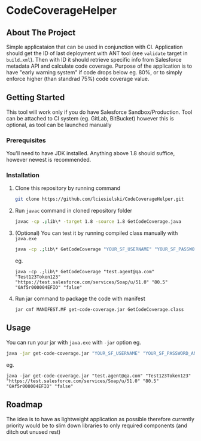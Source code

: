 # CodeCoverageHelper

## About The Project

Simple applicataion that can be used in conjunction with CI.
Application should get the ID of last deployment with ANT tool (see `validate` target in `build.xml`).
Then with ID it should retrieve specific info from Salesforce metadata API and calculate code coverage.
Purpose of the application is to have "early warning system" if code drops below eg. 80%, or to simply enforce higher (than standrad 75%) code coverage value. 

## Getting Started

This tool will work only if you do have Salesforce Sandbox/Production.
Tool can be attached to CI system (eg. GitLab, BitBucket) however this is optional, as tool can be launched manually

### Prerequisites

You'll need to have JDK installed. Anything above 1.8 should suffice, however newest is recommended.

### Installation

1. Clone this repository by running command 
   ```sh
   git clone https://github.com/lciesielski/CodeCoverageHelper.git
   ```
2. Run `javac` command in cloned repository folder
   ```sh
   javac -cp .;lib\* -target 1.8 -source 1.8 GetCodeCoverage.java
   ```
3. (Optional) You can test it by running compiled class manually with `java.exe`
   ```sh
   java -cp .;lib\* GetCodeCoverage "YOUR_SF_USERNAME" "YOUR_SF_PASSWORD_AND_TOKEN" "SF_SOAP_PARTNER_WSDL_ENDPOINT" "MINIMUM_COVERAGE" "DEPLOYMENT_ID" "IS_DEBUG_FLAG"
   ```
   eg.
   ```
   java -cp .;lib\* GetCodeCoverage "test.agent@qa.com" "Test123Token123" "https://test.salesforce.com/services/Soap/u/51.0" "80.5" "0Af5r000004EFIO" "false"
   ```
4. Run jar command to package the code with manifest
   ```
   jar cmf MANIFEST.MF get-code-coverage.jar GetCodeCoverage.class
   ```

<!-- USAGE EXAMPLES -->
## Usage

You can run your jar with `java.exe` with `-jar` option eg.
   ```sh
   java -jar get-code-coverage.jar "YOUR_SF_USERNAME" "YOUR_SF_PASSWORD_AND_TOKEN" "SF_SOAP_PARTNER_WSDL_ENDPOINT" "MINIMUM_COVERAGE" "DEPLOYMENT_ID" "IS_DEBUG_FLAG"
   ```
   eg.
   ```
   java -jar get-code-coverage.jar "test.agent@qa.com" "Test123Token123" "https://test.salesforce.com/services/Soap/u/51.0" "80.5" "0Af5r000004EFIO" "false"
   ```

<!-- ROADMAP -->
## Roadmap

The idea is to have as lightweight application as possible therefore currently priority would be to slim down libraries to only required components (and ditch out unused rest)